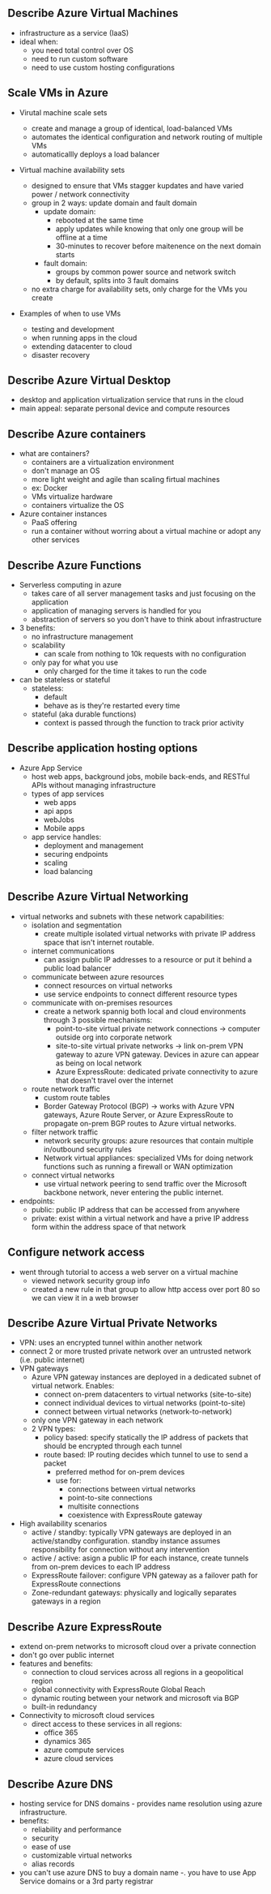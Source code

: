 
## Describe Azure Virtual Machines

- infrastructure as a service (IaaS)
- ideal when:
	- you need total control over OS
	- need to run custom software
	- need to use custom hosting configurations

## Scale VMs in Azure

- Virutal machine scale sets
	- create and manage a group of identical, load-balanced VMs
	- automates the identical configuration and network routing of multiple VMs
	- automaticallly deploys a load balancer
- Virtual machine availability sets
	- designed to ensure that VMs stagger kupdates and have varied power / network connectivity
	- group in 2 ways: update domain and fault domain
		- update domain:
			- rebooted at the same time
			- apply updates while knowing that only one group will be offline at a time
			- 30-minutes to recover before maitenence on the next domain starts
		- fault domain:
			- groups by common power source and network switch
			- by default, splits into 3 fault domains
	- no extra charge for availability sets, only charge for the VMs you create

- Examples of when to use VMs
	- testing and development
	- when running apps in the cloud
	- extending datacenter to cloud
	- disaster recovery

## Describe Azure Virtual Desktop

- desktop and application virtualization service that runs in the cloud
- main appeal: separate personal device and compute resources

## Describe Azure containers

- what are containers? 
	- containers are a virtualization environment
	- don't manage an OS
	- more light weight and agile than scaling firtual machines
	- ex: Docker
	- VMs virtualize hardware
	- containers virtualize the OS
- Azure container instances
	- PaaS offering
	- run a container without worring about a virtual machine or adopt any other services

## Describe Azure Functions

- Serverless computing in azure
	- takes care of all server management tasks and just focusing on the application
	- application of managing servers is handled for you
	- abstraction of servers so you don't have to think about infrastructure
- 3 benefits:
	- no infrastructure management
	- scalability
		- can scale from nothing to 10k requests with no configuration
	- only pay for what you use
		- only charged for the time it takes to run the code
- can be stateless or stateful
	- stateless:
		- default
		- behave as is they're restarted every time
	- stateful (aka durable functions)
		- context is passed through the function to track prior activity

## Describe application hosting options

- Azure App Service
	- host web apps, background jobs, mobile back-ends, and RESTful APIs without managing infrastructure
	- types of app services
		- web apps
		- api apps
		- webJobs
		- Mobile apps
	- app service handles:
		- deployment and management
		- securing endpoints
		- scaling
		- load balancing
## Describe Azure Virtual Networking

- virtual networks and subnets with these network capabilities:
	- isolation and segmentation
		- create multiple isolated virtual networks with private IP address space that isn't internet routable.
	- internet communications
		- can assign public IP addresses to a resource or put it behind a public load balancer
	- communicate between azure resources
		- connect resources on virtual networks
		- use service endpoints to connect different resource types
	- communicate with on-premises resources
		- create a network spannig both local and cloud environments through 3 possible mechanisms:
			- point-to-site virtual private network connections -> computer outside org into corporate network
			- site-to-site virtual private networks -> link on-prem VPN gateway to azure VPN gateway. Devices in azure can appear as being on local network
			- Azure ExpressRoute: dedicated private connectivity to azure that doesn't travel over the internet
	- route network traffic
		- custom route tables
		- Border Gateway Protocol (BGP) -> works with Azure VPN gateways, Azure Route Server, or Azure ExpressRoute to propagate on-prem BGP routes to Azure virtual networks.
	- filter network traffic
		- network security groups: azure resources that contain multiple in/outbound security rules
		- Network virtual appliances: specialized VMs for doing network functions such as running a firewall or WAN optimization
	- connect virtual networks
		- use virtual network peering to send traffic over the Microsoft backbone network, never entering the public internet.
- endpoints:
	- public: public IP address that can be accessed from anywhere
	- private: exist within a virtual network and have a prive IP address form within the address space of that network

## Configure network access

- went through tutorial to access a web server on a virtual machine
	- viewed network security group info
	- created a new rule in that group to allow http access over port 80 so we can view it in a web browser

## Describe Azure Virtual Private Networks

- VPN: uses an encrypted tunnel within another network
- connect 2 or more trusted private network over an untrusted network (i.e. public internet)
- VPN gateways
	- Azure VPN gateway instances are deployed in a dedicated subnet of virtual network. Enables:
		- connect on-prem datacenters to virtual networks (site-to-site)
		- connect individual devices to virtual networks (point-to-site)
		- connect between virtual networks (network-to-network)
	- only one VPN gateway in each network
	- 2 VPN types:
		- policy based: specify statically the IP address of packets that should be encrypted through each tunnel
		- route based: IP routing decides which tunnel to use to send a packet
			- preferred method for on-prem devices
			- use for:
				- connections between virtual networks
				- point-to-site connections
				- multisite connections
				- coexistence with ExpressRoute gateway
- High availability scenarios
	- active / standby: typically VPN gateways are deployed in an active/standby configuration. standby instance assumes responsibility for connection without any intervention
	- active / active: asign a public IP for each instance, create tunnels from on-prem devices to each IP address 
	- ExpressRoute failover: configure VPN gateway as a failover path for ExpressRoute connections
	- Zone-redundant gateways: physically and logically separates gateways in a region

## Describe Azure ExpressRoute

- extend on-prem networks to microsoft cloud over a private connection
- don't go over public internet
- features and benefits:
	- connection to cloud services across all regions in a geopolitical region
	- global connectivity with ExpressRoute Global Reach
	- dynamic routing between your network and microsoft via BGP
	- built-in redundancy
- Connectivity to microsoft cloud services
	- direct access to these services in all regions:
		- office 365
		- dynamics 365
		- azure compute services
		- azure cloud services

## Describe Azure DNS

- hosting service for DNS domains - provides name resolution using azure infrastructure.
- benefits:
	- reliability and performance
	- security
	- ease of use
	- customizable virtual networks
	- alias records
- you can't use azure DNS to buy a domain name -. you have to use App Service domains or a 3rd party registrar